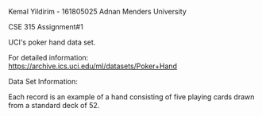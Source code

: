 Kemal Yildirim - 161805025 Adnan Menders University

CSE 315 Assignment#1

UCI's poker hand data set.

For detailed information: https://archive.ics.uci.edu/ml/datasets/Poker+Hand

Data Set Information:



Each record is an example of a hand consisting of five playing cards drawn from a standard deck of 52.
